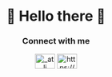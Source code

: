 <h1 align="center">🙌 Hello there 🙌</h1>
<h3 align="center">Connect with me</h3>
<p align="center">
<a href="https://twitter.com/_atlj" target="blank"><img align="center" src="https://raw.githubusercontent.com/rahuldkjain/github-profile-readme-generator/master/src/images/icons/Social/twitter.svg" alt="_atlj" height="30" width="40" /></a>
<a href="https://discord.gg/https://discord.gg/Ng6A4qB" target="blank"><img align="center" src="https://raw.githubusercontent.com/rahuldkjain/github-profile-readme-generator/master/src/images/icons/Social/discord.svg" alt="https://discordapp.com/users/305277152272842752" height="30" width="40" /></a>
</p>
